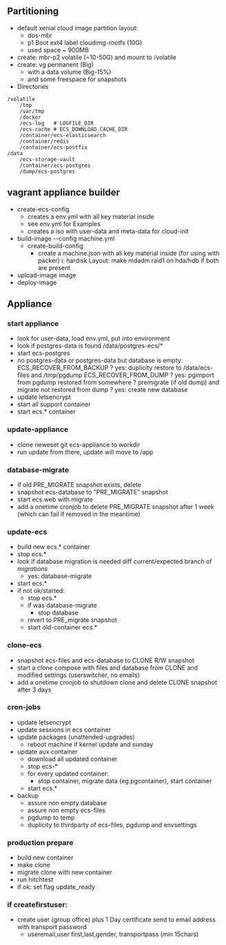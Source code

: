 ## Partitioning

* default xenial cloud image partition layout:
  * dos-mbr
  * p1 Boot ext4 label cloudimg-rootfs (10G)
  * used space ~ 900MB
* create: mbr-p2 volatile (~10-50G) and mount to /volatile
* create: vg permanent (Big)
  * with a data volume (Big-15%)
  * and some freespace for snapshots
* Directories
```
/volatile
    /tmp
    /var/tmp
    /docker
    /ecs-log   # LOGFILE_DIR
    /ecs-cache # ECS_DOWNLOAD_CACHE_DIR
    /container/ecs-elasticsearch
    /container/redis
    /container/ecs-postfix
/data
    /ecs-storage-vault
    /container/ecs-postgres
    /dump/ecs-postgres
```


## vagrant appliance builder
+ create-ecs-config
    + creates a env.yml with all key material inside
    + see env.yml for Examples
    + creates a iso with user-data and meta-data for cloud-init
+ build-image --config machine.yml
    + create-build-config
        + create a machine.json with all key material inside (for using with packer)
    i: hardisk Layout: make mdadm raid1 on hda/hdb if both are present
+ upload-image image
+ deploy-image

## Appliance

### start appliance
+ look for user-data, load env.yml, put into environment
+ look if postgres-data is found /data/postgres-ecs/*
+ start ecs-postgres
+ no postgres-data or postgres-data but database is empty:
    ECS_RECOVER_FROM_BACKUP ?
      yes:  duplicity restore to /data/ecs-files and /tmp/pgdump
    ECS_RECOVER_FROM_DUMP ?
      yes:  pgimport from pgdump
    restored from somewhere ?
      premigrate (if old dump) and migrate
    not restored from dump ?
      yes: create new database
+ update letsencrypt
+ start all support container
+ start ecs.* container

### update-appliance
+ clone neweset git ecs-appliance to workdir
+ run update from there, update will move to /app

### database-migrate
+ if old PRE_MIGRATE snapshot exists, delete
+ snapshot ecs-database to "PRE_MIGRATE" snapshot
+ start ecs.web with migrate
+ add a onetime cronjob to delete PRE_MIGRATE snapshot after 1 week (which can fail if removed in the meantime)

### update-ecs
+ build new ecs.* container
+ stop ecs.*
+ look if database migration is needed diff current/expected branch of *migrations*
    + yes: database-migrate
+ start ecs.*
+ if not ok/started:
    + stop ecs.*
    + if was database-migrate
        + stop database
    + revert to PRE_migrate snapshot
    + start old-container ecs.*

### clone-ecs
+ snapshot ecs-files and ecs-database to CLONE R/W snapshot
+ start a clone compose with files and database from CLONE and modified settings
    (userswitcher, no emails)
+ add a onetime cronjob to shutdown clone and delete CLONE snapshot after 3 days

### cron-jobs
+ update letsencrypt
+ update sessions in ecs container
+ update packages (unattended-upgrades)
    + reboot machine if kernel update and sunday
+ update aux container
    + download all updated container
    + stop ecs-*
    + for every updated container:
        + stop container, migrate data (eg.pgcontainer), start container
    + start ecs.*
+ backup
    + assure non empty database
    + assure non empty ecs-files
    + pgdump to temp
    + duplicity to thirdparty of ecs-files, pgdump and envsettings

### production prepare
+ build new container
+ make clone
+ migrate clone with new container
+ run hitchtest
+ if ok: set flag update_ready

### if createfirstuser:
+ create user (group office) plus 1 Day certificate send to email address with transport password
  + useremail,user first,last,gender, transportpass (min 15chars)
